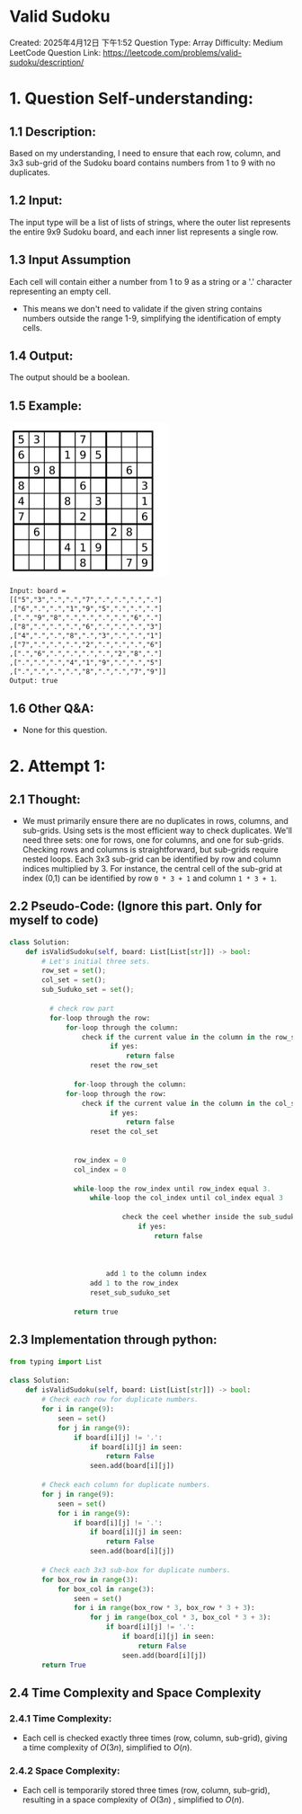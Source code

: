 # Valid Sudoku

Created: 2025年4月12日 下午1:52
Question Type: Array
Difficulty: Medium
LeetCode Question Link: https://leetcode.com/problems/valid-sudoku/description/

# **1. Question Self-understanding:**

## 1.1 Description:

Based on my understanding, I need to ensure that each row, column, and 3x3 sub-grid of the Sudoku board contains numbers from 1 to 9 with no duplicates.

## 1.2 Input:

The input type will be a list of lists of strings, where the outer list represents the entire 9x9 Sudoku board, and each inner list represents a single row.

## 1.3 Input Assumption

Each cell will contain either a number from 1 to 9 as a string or a '.' character representing an empty cell.

- This means we don't need to validate if the given string contains numbers outside the range 1-9, simplifying the identification of empty cells.

## 1.4 Output:

The output should be a boolean.

## 1.5 Example:

![image.png](Valid_Sudoku.png)

```
Input: board =
[["5","3",".",".","7",".",".",".","."]
,["6",".",".","1","9","5",".",".","."]
,[".","9","8",".",".",".",".","6","."]
,["8",".",".",".","6",".",".",".","3"]
,["4",".",".","8",".","3",".",".","1"]
,["7",".",".",".","2",".",".",".","6"]
,[".","6",".",".",".",".","2","8","."]
,[".",".",".","4","1","9",".",".","5"]
,[".",".",".",".","8",".",".","7","9"]]
Output: true
```

## 1.6 Other Q&A:

- None for this question.

# 2. Attempt 1:

## 2.1 Thought:

- We must primarily ensure there are no duplicates in rows, columns, and sub-grids. Using sets is the most efficient way to check duplicates. We'll need three sets: one for rows, one for columns, and one for sub-grids. Checking rows and columns is straightforward, but sub-grids require nested loops. Each 3x3 sub-grid can be identified by row and column indices multiplied by 3. For instance, the central cell of the sub-grid at index (0,1) can be identified by row `0 * 3 + 1` and column `1 * 3 + 1`.

## 2.2 Pseudo-Code: (Ignore this part. Only for myself to code)

```python
class Solution:
    def isValidSudoku(self, board: List[List[str]]) -> bool:
        # Let's initial three sets.
        row_set = set();
        col_set = set();
        sub_Suduko_set = set();
        
	      # check row part
	      for-loop through the row:
		      for-loop through the column:
			      check if the current value in the column in the row_set
					     if yes:
						     return false
					reset the row_set
				
				for-loop through the column:
		      for-loop through the row:
			      check if the current value in the column in the col_set
					     if yes:
						     return false
					reset the col_set
		
		
				row_index = 0
				col_index = 0
				
				while-loop the row_index until row_index equal 3.
					while-loop the col_index until col_index equal 3
							
							check the ceel whether inside the sub_suduko_set:
								if yes:
									return false
								
							
						
						add 1 to the column index
					add 1 to the row_index
					reset_sub_suduko_set
					
				return true
```

## 2.3 Implementation through python:

```python
from typing import List

class Solution:
    def isValidSudoku(self, board: List[List[str]]) -> bool:
        # Check each row for duplicate numbers.
        for i in range(9):
            seen = set()
            for j in range(9):
                if board[i][j] != '.':
                    if board[i][j] in seen:
                        return False
                    seen.add(board[i][j])
        
        # Check each column for duplicate numbers.
        for j in range(9):
            seen = set()
            for i in range(9):
                if board[i][j] != '.':
                    if board[i][j] in seen:
                        return False
                    seen.add(board[i][j])
        
        # Check each 3x3 sub-box for duplicate numbers.
        for box_row in range(3):
            for box_col in range(3):
                seen = set()
                for i in range(box_row * 3, box_row * 3 + 3):
                    for j in range(box_col * 3, box_col * 3 + 3):
                        if board[i][j] != '.':
                            if board[i][j] in seen:
                                return False
                            seen.add(board[i][j])
        return True

```

## 2.4 Time Complexity and Space Complexity

### 2.4.1 Time Complexity:

- Each cell is checked exactly three times (row, column, sub-grid), giving a time complexity of $O(3n)$, simplified to $O(n)$.

### 2.4.2 Space Complexity:

- Each cell is temporarily stored three times (row, column, sub-grid), resulting in a space complexity of $O(3n)$
 , simplified to $O(n)$.